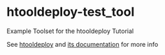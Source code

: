 # htooldeploy-test_tool
Example Toolset for the htooldeploy Tutorial

See [htooldeploy](https://github.com/jamesrobinsonvfx/htooldeploy) and
[its documentation](https://htooldeploy.readthedocs.io/en/latest/tutorial/index.html)
for more info